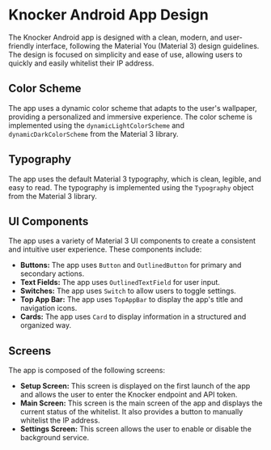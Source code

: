 # Knocker Android App Design

The Knocker Android app is designed with a clean, modern, and user-friendly interface, following the Material You (Material 3) design guidelines. The design is focused on simplicity and ease of use, allowing users to quickly and easily whitelist their IP address.

## Color Scheme

The app uses a dynamic color scheme that adapts to the user's wallpaper, providing a personalized and immersive experience. The color scheme is implemented using the `dynamicLightColorScheme` and `dynamicDarkColorScheme` from the Material 3 library.

## Typography

The app uses the default Material 3 typography, which is clean, legible, and easy to read. The typography is implemented using the `Typography` object from the Material 3 library.

## UI Components

The app uses a variety of Material 3 UI components to create a consistent and intuitive user experience. These components include:

*   **Buttons:** The app uses `Button` and `OutlinedButton` for primary and secondary actions.
*   **Text Fields:** The app uses `OutlinedTextField` for user input.
*   **Switches:** The app uses `Switch` to allow users to toggle settings.
*   **Top App Bar:** The app uses `TopAppBar` to display the app's title and navigation icons.
*   **Cards:** The app uses `Card` to display information in a structured and organized way.

## Screens

The app is composed of the following screens:

*   **Setup Screen:** This screen is displayed on the first launch of the app and allows the user to enter the Knocker endpoint and API token.
*   **Main Screen:** This screen is the main screen of the app and displays the current status of the whitelist. It also provides a button to manually whitelist the IP address.
*   **Settings Screen:** This screen allows the user to enable or disable the background service.